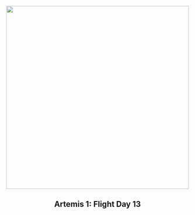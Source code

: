 
<p align="center"><img src="https://apod.nasa.gov/apod/image/2311/art001e000672-orig1024c.jpg" width="500" height="500"></p>
<h2 align="center"> Artemis 1: Flight Day 13 </h2>

